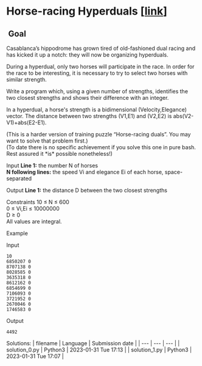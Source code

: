 # Horse-racing Hyperduals \[[link](https://www.codingame.com/training/easy/horse-racing-hyperduals)\]


 Goal
-----


Casablanca’s hippodrome has grown tired of old-fashioned dual racing and has kicked it up a notch: they will now be organizing hyperduals.  
  
During a hyperdual, only two horses will participate in the race. In order for the race to be interesting, it is necessary to try to select two horses with similar strength.  
  
Write a program which, using a given number of strengths, identifies the two closest strengths and shows their difference with an integer.  
  
In a hyperdual, a horse's strength is a bidimensional (Velocity,Elegance) vector. The distance between two strengths (V1,E1) and (V2,E2) is abs(V2-V1)+abs(E2-E1).  
  
(This is a harder version of training puzzle “Horse-racing duals”. You may want to solve that problem first.)  
(To date there is no specific achievement if you solve this one in pure bash. Rest assured it \*is\* possible nonetheless!)



Input
**Line 1:** the number N of horses  
**N following lines:** the speed Vi and elegance Ei of each horse, space-separated


Output
**Line 1:** the distance D between the two closest strengths


Constraints
10 ≤ N ≤ 600  
0 ≤ Vi,Ei ≤ 10000000  
D ≥ 0  
All values are integral.


Example


Input

```
10
6850207 0
8707138 0
8028585 0
3635318 0
8612162 0
6854699 0
7106093 0
3721952 0
2670046 0
1746583 0

```



Output

```
4492
```





Solutions:
| filename | Language | Submission date |
| --- | --- | --- |
| solution_0.py | Python3 | 2023-01-31 Tue 17:13 |
| solution_1.py | Python3 | 2023-01-31 Tue 17:07 |
